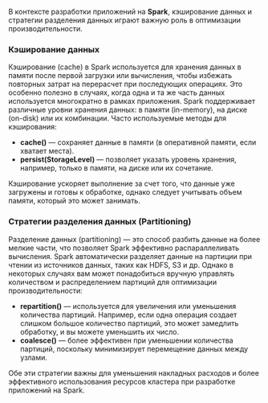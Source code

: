 В контексте разработки приложений на **Spark**, кэширование данных и стратегии разделения данных играют важную роль в оптимизации производительности.

### Кэширование данных
Кэширование (cache) в Spark используется для хранения данных в памяти после первой загрузки или вычисления, чтобы избежать повторных затрат на перерасчет при последующих операциях. Это особенно полезно в случаях, когда одна и та же часть данных используется многократно в рамках приложения. Spark поддерживает различные уровни хранения данных: в памяти (in-memory), на диске (on-disk) или их комбинации. Часто используемые методы для кэширования:
- **cache()** — сохраняет данные в памяти (в оперативной памяти, если хватает места).
- **persist(StorageLevel)** — позволяет указать уровень хранения, например, только в памяти, на диске или их сочетание.

Кэширование ускоряет выполнение за счет того, что данные уже загружены и готовы к обработке, однако следует учитывать объем памяти, который это может занимать.

### Стратегии разделения данных (Partitioning)
Разделение данных (partitioning) — это способ разбить данные на более мелкие части, что позволяет Spark эффективно распараллеливать вычисления. Spark автоматически разделяет данные на партиции при чтении из источников данных, таких как HDFS, S3 и др. Однако в некоторых случаях вам может понадобиться вручную управлять количеством и распределением партиций для оптимизации производительности:
- **repartition()** — используется для увеличения или уменьшения количества партиций. Например, если одна операция создает слишком большое количество партиций, это может замедлить обработку, и вы можете уменьшить их число.
- **coalesce()** — более эффективен при уменьшении количества партиций, поскольку минимизирует перемещение данных между узлами.

Обе эти стратегии важны для уменьшения накладных расходов и более эффективного использования ресурсов кластера при разработке приложений на Spark.